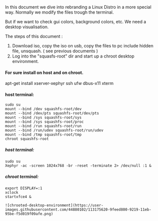 In this document we dive into rebranding a Linux Distro in a more special way.
Normally we modify the files trough the terminal. 

But if we want to check gui colors, background colors, etc. We need a desktop visualisation.
                
The steps of this document :

1. Download iso, copy the iso on usb, copy the files to pc include hidden file, unsquash. ( see previous documents )
2. Log into the "squasfs-root" dir and start up a chroot desktop environment.


#### For sure install on host and on chroot.
apt-get install xserver-xephyr ssh ufw dbus-x11 xterm

#### host terminal:
    sudo su
    mount --bind /dev squashfs-root/dev
    mount --bind /dev/pts squashfs-root/dev/pts
    mount --bind /sys squashfs-root/sys
    mount --bind /sys squashfs-root/proc
    mount --bind /run squashfs-root/run
    mount --bind /run/udev squashfs-root/run/udev
    mount --bind /tmp squashfs-root/tmp
    chroot squashfs-root

##### host terminal:
    sudo su
    Xephyr -ac -screen 1024x768 -br -reset -terminate 2> /dev/null :1 & 

##### chroot terminal:
    export DISPLAY=:1
    xclock
    startxfce4 &  
    
    ![chrooted-desktop-environment](https://user-images.githubusercontent.com/44880102/113175620-9feed800-9219-11eb-95be-f5d019f09afe.png)


        
        
        
 
 
        

        





